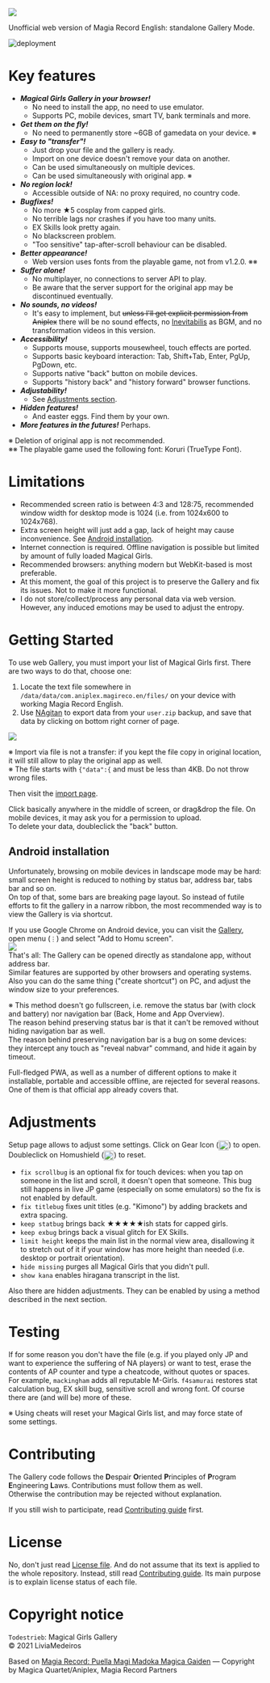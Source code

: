 [<img src="https://todestrieb.magica-us.com/img/gallery.png" />](https://todestrieb.magica-us.com)

Unofficial web version of Magia Record English: standalone Gallery Mode.

![deployment](https://github.com/LiviaMedeiros/todestrieb/actions/workflows/pages/pages-build-deployment/badge.svg)

# Key features
- ***Magical Girls Gallery in your browser!***
  - No need to install the app, no need to use emulator.
  - Supports PC, mobile devices, smart TV, bank terminals and more.
- ***Get them on the fly!***
  - No need to permanently store ~6GB of gamedata on your device. ※
- ***Easy to "transfer"!***
  - Just drop your file and the gallery is ready.
  - Import on one device doesn't remove your data on another.
  - Can be used simultaneously on multiple devices.
  - Can be used simultaneously with original app. ※
- ***No region lock!***
  - Accessible outside of NA: no proxy required, no country code.
- ***Bugfixes!***
  - No more ★5 cosplay from capped girls.
  - No terrible lags nor crashes if you have too many units.
  - EX Skills look pretty again.
  - No blackscreen problem.
  - "Too sensitive" tap-after-scroll behaviour can be disabled.
- ***Better appearance!***
  - Web version uses fonts from the playable game, not from v1.2.0. ※※
- ***Suffer alone!***
  - No multiplayer, no connections to server API to play.
  - Be aware that the server support for the original app may be discontinued eventually.
- ***No sounds, no videos!***
  - It's easy to implement, but <s>unless I'll get explicit permission from Aniplex</s> there will be no sound effects, no [Inevitabilis](https://www.madoka-magica.com/tv/bddvd/cd_st.html) as BGM, and no transformation videos in this version.
- ***Accessibility!***
  - Supports mouse, supports mousewheel, touch effects are ported.
  - Supports basic keyboard interaction: Tab, Shift+Tab, Enter, PgUp, PgDown, etc.
  - Supports native "back" button on mobile devices.
  - Supports "history back" and "history forward" browser functions.
- ***Adjustability!***
  - See [Adjustments section](#adjustments).
- ***Hidden features!***
  - And easter eggs. Find them by your own.
- ***More features in the futures!*** Perhaps.

※ Deletion of original app is not recommended.<br>
※※ The playable game used the following font: Koruri (TrueType Font).


# Limitations
- Recommended screen ratio is between 4:3 and 128:75, recommended window width for desktop mode is 1024 (i.e. from 1024x600 to 1024x768).
- Extra screen height will just add a gap, lack of height may cause inconvenience. See [Android installation](#android-installation).
- Internet connection is required. Offline navigation is possible but limited by amount of fully loaded Magical Girls.
- Recommended browsers: anything modern but WebKit-based is most preferable.
- At this moment, the goal of this project is to preserve the Gallery and fix its issues. Not to make it more functional.
- I do not store/collect/process any personal data via web version. However, any induced emotions may be used to adjust the entropy.

# Getting Started
To use web Gallery, you must import your list of Magical Girls first. There are two ways to do that, choose one:

1. Locate the text file somewhere in `/data/data/com.aniplex.magireco.en/files/` on your device with working Magia Record English.
2. Use [NAgitan](https://xn--80aalyho.xn--p1ai/magireco/NAgitan/acceptance) to export data from your `user.zip` backup, and save that data by clicking on bottom right corner of page.<br>
<img src="https://todestrieb.magica-us.com/img/tutorial/NAgitan.png" />

※ Import via file is not a transfer: if you kept the file copy in original location, it will still allow to play the original app as well.<br>
※ The file starts with `{"data":{` and must be less than 4KB. Do not throw wrong files.

Then visit the [import page](https://todestrieb.magica-us.com/setup).

Click basically anywhere in the middle of screen, or drag&drop the file. On mobile devices, it may ask you for a permission to upload.<br>
To delete your data, doubleclick the "back" button.

## Android installation
Unfortunately, browsing on mobile devices in landscape mode may be hard: small screen height is reduced to nothing by status bar, address bar, tabs bar and so on.<br>
On top of that, some bars are breaking page layout. So instead of futile efforts to fit the gallery in a narrow ribbon, the most recommended way is to view the Gallery is via shortcut.

If you use Google Chrome on Android device, you can visit the [Gallery](https://todestrieb.magica-us.com/), open menu (`⋮`) and select "Add to Homu screen".<br>
<img src="https://todestrieb.magica-us.com/img/tutorial/homuscreen.png" /><br>
That's all: The Gallery can be opened directly as standalone app, without address bar.<br>
Similar features are supported by other browsers and operating systems. Also you can do the same thing ("create shortcut") on PC, and adjust the window size to your preferences.

※ This method doesn't go fullscreen, i.e. remove the status bar (with clock and battery) nor navigation bar (Back, Home and App Overview).<br>
The reason behind preserving status bar is that it can't be removed without hiding navigation bar as well.<br>
The reason behind preserving navigation bar is a bug on some devices: they intercept any touch as "reveal nabvar" command, and hide it again by timeout.

Full-fledged PWA, as well as a number of different options to make it installable, portable and accessible offline, are rejected for several reasons. One of them is that official app already covers that.

# Adjustments
Setup page allows to adjust some settings. Click on Gear Icon (<img src="https://todestrieb.magica-us.com/img/misc/global_etc.png" valign="middle" height="20" />) to open. Doubleclick on Homushield (<img src="https://todestrieb.magica-us.com/img/misc/icon_reset.png" valign="middle" height="20" />) to reset.
- `fix scrollbug` is an optional fix for touch devices: when you tap on someone in the list and scroll, it doesn't open that someone. This bug still happens in live JP game (especially on some emulators) so the fix is not enabled by default.
- `fix titlebug` fixes unit titles (e.g. "Kimono") by adding brackets and extra spacing.
- `keep statbug` brings back ★★★★★ish stats for capped girls.
- `keep exbug` brings back a visual glitch for EX Skills.
- `limit height` keeps the main list in the normal view area, disallowing it to stretch out of it if your window has more height than needed (i.e. desktop or portrait orientation).
- `hide missing` purges all Magical Girls that you didn't pull.
- `show kana` enables hiragana transcript in the list.

Also there are hidden adjustments. They can be enabled by using a method described in the next section.

# Testing
If for some reason you don't have the file (e.g. if you played only JP and want to experience the suffering of NA players) or want to test, erase the contents of AP counter and type a cheatcode, without quotes or spaces. For example, `mackingham` adds all reputable M-Girls. `f4samurai` restores stat calculation bug, EX skill bug, sensitive scroll and wrong font. Of course there are (and will be) more of these.

※ Using cheats will reset your Magical Girls list, and may force state of some settings.

# Contributing
The Gallery code follows the **D**espair **O**riented **P**rinciples of **P**rogram **E**ngineering **L**aws. Contributions must follow them as well.<br>
Otherwise the contribution may be rejected without explanation.

If you still wish to participate, read [Contributing guide](CONTRIBUTING.md) first.

# License
No, don't just read [License file](LICENSE). And do not assume that its text is applied to the whole repository.
Instead, still read [Contributing guide](CONTRIBUTING.md). Its main purpose is to explain license status of each file.

# Copyright notice
`Todestrieb`: Magical Girls Gallery<br>
© 2021 LiviaMedeiros

Based on [Magia Record: Puella Magi Madoka Magica Gaiden](https://magiarecord-en.com/) — Copyright by Magica Quartet/Aniplex, Magia Record Partners
